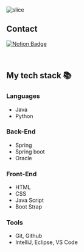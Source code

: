 

<br>

![slice](https://capsule-render.vercel.app/api?type=slice&color=auto&height=200&text=Hi%20there👋&fontAlign=70&rotate=13&fontAlignY=25&desc=Dohun's%20GitHub&descAlign=70.&descAlignY=44)


## Contact
[![Notion Badge](https://img.shields.io/badge/Notion-EE8208?style=flat-square&logo=Notion&logoColor=white&link=https://picayune-perfume-061.notion.site/Who-Am-I-b804d7fa5ad9426b8ee637feb16d91f8?pvs=4)](https://picayune-perfume-061.notion.site/Who-Am-I-b804d7fa5ad9426b8ee637feb16d91f8?pvs=4)

<br>


<h2> My tech stack 📚 </h2>

### Languages
- Java
- Python

### Back-End
- Spring
- Spring boot
- Oracle

### Front-End
- HTML
- CSS
- Java Script
- Boot Strap


### Tools
- Git, Github
- IntelliJ, Eclipse, VS Code


<br/>


